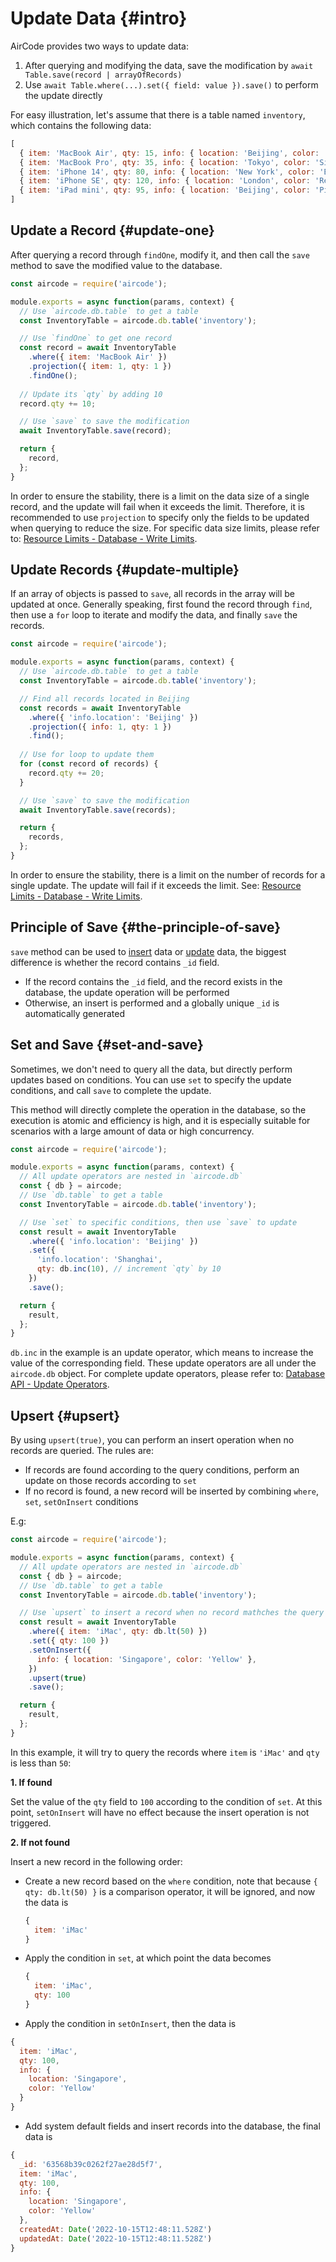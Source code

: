 # Update Data {#intro}

AirCode provides two ways to update data:

1. After querying and modifying the data, save the modification by `await Table.save(record | arrayOfRecords)`
2. Use `await Table.where(...).set({ field: value }).save()` to perform the update directly

For easy illustration, let's assume that there is a table named `inventory`, which contains the following data:

```js
[
  { item: 'MacBook Air', qty: 15, info: { location: 'Beijing', color: 'Black' } },
  { item: 'MacBook Pro', qty: 35, info: { location: 'Tokyo', color: 'Silver' } },
  { item: 'iPhone 14', qty: 80, info: { location: 'New York', color: 'Blue' } },
  { item: 'iPhone SE', qty: 120, info: { location: 'London', color: 'Red' } },
  { item: 'iPad mini', qty: 95, info: { location: 'Beijing', color: 'Pink' } }
]
```

## Update a Record {#update-one}

After querying a record through `findOne`, modify it, and then call the `save` method to save the modified value to the database.

```js
const aircode = require('aircode');

module.exports = async function(params, context) {
  // Use `aircode.db.table` to get a table
  const InventoryTable = aircode.db.table('inventory');

  // Use `findOne` to get one record
  const record = await InventoryTable
    .where({ item: 'MacBook Air' })
    .projection({ item: 1, qty: 1 })
    .findOne();
  
  // Update its `qty` by adding 10
  record.qty += 10;

  // Use `save` to save the modification
  await InventoryTable.save(record);

  return {
    record,
  };
}
```

In order to ensure the stability, there is a limit on the data size of a single record, and the update will fail when it exceeds the limit. Therefore, it is recommended to use `projection` to specify only the fields to be updated when querying to reduce the size. For specific data size limits, please refer to: [Resource Limits - Database - Write Limits](/about/limits#database-write).

## Update Records {#update-multiple}

If an array of objects is passed to `save`, all records in the array will be updated at once. Generally speaking, first found the record through `find`, then use a `for` loop to iterate and modify the data, and finally `save` the records.

```js
const aircode = require('aircode');

module.exports = async function(params, context) {
  // Use `aircode.db.table` to get a table
  const InventoryTable = aircode.db.table('inventory');

  // Find all records located in Beijing
  const records = await InventoryTable
    .where({ 'info.location': 'Beijing' })
    .projection({ info: 1, qty: 1 })
    .find();
  
  // Use for loop to update them
  for (const record of records) {
    record.qty += 20;
  }

  // Use `save` to save the modification
  await InventoryTable.save(records);

  return {
    records,
  };
}
```

In order to ensure the stability, there is a limit on the number of records for a single update. The update will fail if it exceeds the limit. See: [Resource Limits - Database - Write Limits](/about/limits#database-write).

## Principle of Save {#the-principle-of-save}

`save` method can be used to [insert](/guide/database/insert) data or [update](#update-one) data, the biggest difference is whether the record contains `_id` field.

- If the record contains the `_id` field, and the record exists in the database, the update operation will be performed
- Otherwise, an insert is performed and a globally unique `_id` is automatically generated

## Set and Save {#set-and-save}

Sometimes, we don't need to query all the data, but directly perform updates based on conditions. You can use `set` to specify the update conditions, and call `save` to complete the update.

This method will directly complete the operation in the database, so the execution is atomic and efficiency is high, and it is especially suitable for scenarios with a large amount of data or high concurrency.

```js
const aircode = require('aircode');

module.exports = async function(params, context) {
  // All update operators are nested in `aircode.db`
  const { db } = aircode;
  // Use `db.table` to get a table
  const InventoryTable = aircode.db.table('inventory');

  // Use `set` to specific conditions, then use `save` to update
  const result = await InventoryTable
    .where({ 'info.location': 'Beijing' })
    .set({
      'info.location': 'Shanghai',
      qty: db.inc(10), // increment `qty` by 10
    })
    .save();

  return {
    result,
  };
}
```

`db.inc` in the example is an update operator, which means to increase the value of the corresponding field. These update operators are all under the `aircode.db` object. For complete update operators, please refer to: [Database API - Update Operators](/reference/server/database-api#update-operators).

## Upsert {#upsert}

By using `upsert(true)`, you can perform an insert operation when no records are queried. The rules are:

- If records are found according to the query conditions, perform an update on those records according to `set`
- If no record is found, a new record will be inserted by combining `where`, `set`, `setOnInsert` conditions

E.g:

```js
const aircode = require('aircode');

module.exports = async function(params, context) {
  // All update operators are nested in `aircode.db`
  const { db } = aircode;
  // Use `db.table` to get a table
  const InventoryTable = aircode.db.table('inventory');

  // Use `upsert` to insert a record when no record mathches the query
  const result = await InventoryTable
    .where({ item: 'iMac', qty: db.lt(50) })
    .set({ qty: 100 })
    .setOnInsert({
      info: { location: 'Singapore', color: 'Yellow' },
    })
    .upsert(true)
    .save();

  return {
    result,
  };
}
```

In this example, it will try to query the records where `item` is `'iMac'` and `qty` is less than `50`:

__1. If found__

Set the value of the `qty` field to `100` according to the condition of `set`. At this point, `setOnInsert` will have no effect because the insert operation is not triggered.

__2. If not found__

Insert a new record in the following order:

- Create a new record based on the `where` condition, note that because `{ qty: db.lt(50) }` is a comparison operator, it will be ignored, and now the data is
  ```js
  {
    item: 'iMac'
  }
  ```
- Apply the condition in `set`, at which point the data becomes
  ```js
  {
    item: 'iMac',
    qty: 100
  }
  ```
- Apply the condition in `setOnInsert`, then the data is
```js
{
  item: 'iMac',
  qty: 100,
  info: {
    location: 'Singapore',
    color: 'Yellow'
  }
}
```
- Add system default fields and insert records into the database, the final data is
```js
{
  _id: '63568b39c0262f27ae28d5f7',
  item: 'iMac',
  qty: 100,
  info: {
    location: 'Singapore',
    color: 'Yellow'
  },
  createdAt: Date('2022-10-15T12:48:11.528Z')
  updatedAt: Date('2022-10-15T12:48:11.528Z')
}
```
